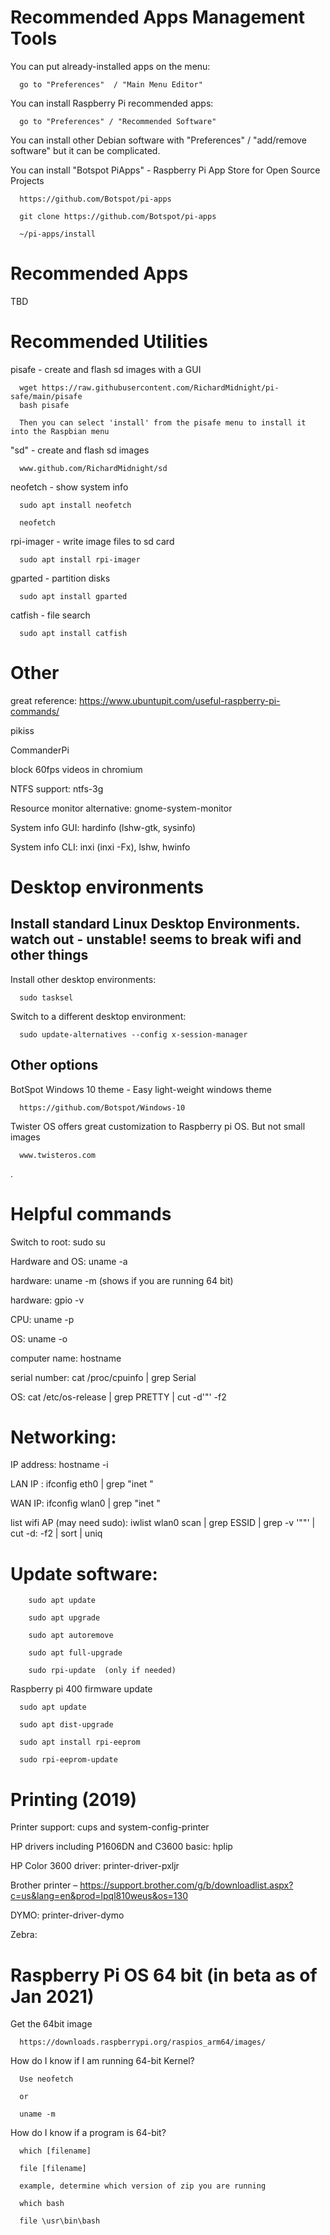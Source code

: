 
# Recommended Apps Management Tools

You can put already-installed apps on the menu:
      
      go to "Preferences"  / "Main Menu Editor"
      
 You can install Raspberry Pi recommended apps:
      
      go to "Preferences" / "Recommended Software"  
      
 You can install other Debian software with "Preferences" / "add/remove software" but it can be complicated.
 
 You can install "Botspot PiApps" - Raspberry Pi App Store for Open Source Projects

      https://github.com/Botspot/pi-apps
      
      git clone https://github.com/Botspot/pi-apps

      ~/pi-apps/install
 


# Recommended Apps

TBD


# Recommended Utilities

pisafe - create and flash sd images with a GUI

      wget https://raw.githubusercontent.com/RichardMidnight/pi-safe/main/pisafe
      bash pisafe
      
      Then you can select 'install' from the pisafe menu to install it into the Raspbian menu


"sd" - create and flash sd images

      www.github.com/RichardMidnight/sd


neofetch - show system info

      sudo apt install neofetch

      neofetch

rpi-imager - write image files to sd card    

      sudo apt install rpi-imager

gparted - partition disks

      sudo apt install gparted

catfish - file search

      sudo apt install catfish




# Other

great reference:  https://www.ubuntupit.com/useful-raspberry-pi-commands/

pikiss

CommanderPi

block 60fps videos in chromium

NTFS support:   ntfs-3g

Resource monitor alternative:  gnome-system-monitor

System info GUI:  hardinfo (lshw-gtk, sysinfo)

System info CLI:  inxi (inxi -Fx),  lshw,  hwinfo




# Desktop environments

## Install standard Linux Desktop Environments.  watch out - unstable! seems to break wifi and other things
             
Install other desktop environments: 

      sudo tasksel
      
Switch to a different desktop environment:
      
      sudo update-alternatives --config x-session-manager
      
 ## Other options     
       
BotSpot Windows 10 theme - Easy light-weight windows theme
      
      https://github.com/Botspot/Windows-10
      
Twister OS offers great customization to Raspberry pi OS. But not small images

      www.twisteros.com
   
.   

# Helpful commands

Switch to root: sudo su

Hardware and OS:   uname -a

hardware: uname -m   (shows if you are running 64 bit)

hardware: gpio -v

CPU: uname -p

OS: uname -o

computer name: hostname

serial number: cat /proc/cpuinfo | grep Serial

OS: cat /etc/os-release | grep PRETTY | cut -d'"' -f2


# Networking:

IP address: hostname -i

LAN IP : ifconfig eth0 | grep "inet "

WAN IP: ifconfig wlan0 | grep "inet "

list wifi AP (may need sudo):  iwlist wlan0 scan | grep ESSID | grep -v '""' | cut -d: -f2 | sort | uniq

# Update software:

        sudo apt update

        sudo apt upgrade

        sudo apt autoremove

        sudo apt full-upgrade

        sudo rpi-update  (only if needed)


Raspberry pi 400 firmware update

      sudo apt update

      sudo apt dist-upgrade

      sudo apt install rpi-eeprom

      sudo rpi-eeprom-update




# Printing (2019)

Printer support:  cups and system-config-printer

HP drivers including P1606DN and C3600 basic:  hplip

HP Color 3600 driver: printer-driver-pxljr

Brother printer – https://support.brother.com/g/b/downloadlist.aspx?c=us&lang=en&prod=lpql810weus&os=130

DYMO: printer-driver-dymo

Zebra:



# Raspberry Pi OS 64 bit  (in beta as of Jan 2021)

Get the 64bit image

      https://downloads.raspberrypi.org/raspios_arm64/images/
      
How do I know if I am running 64-bit Kernel?

      Use neofetch
      
      or
      
      uname -m
      
How do I know if a program is 64-bit?

      which [filename]
      
      file [filename]
      
      example, determine which version of zip you are running
      
      which bash
      
      file \usr\bin\bash
      


